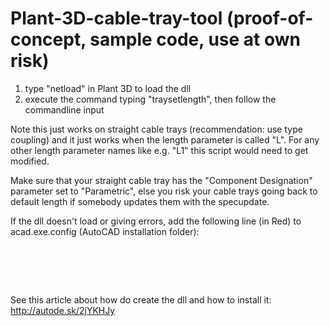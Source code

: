 # Plant-3D-cable-tray-tool (proof-of-concept, sample code, use at own risk)
1. type "netload" in Plant 3D to load the dll
2. execute the command typing "traysetlength", then follow the commandline input

Note this just works on straight cable trays (recommendation: use type coupling) and it just works when the length parameter is called "L".
For any other length parameter names like e.g. "L1" this script would need to get modified.

Make sure that your straight cable tray has the "Component Designation" parameter set to "Parametric", 
else you risk your cable trays going back to default length if somebody updates them with the specupdate.

If the dll doesn't load or giving errors, add the following line (in Red) to acad.exe.config (AutoCAD installation folder):
 <pre>
 <runtime>        
               <generatePublisherEvidence enabled="false"/>   
               <loadFromRemoteSources enabled="true"/> 
   </runtime>
</pre>
See this article about how do create the dll and how to install it: http://autode.sk/2jYKHJy 
</pre>
